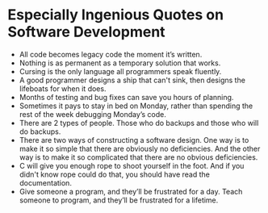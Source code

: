 # Especially Ingenious Quotes on Software Development
<!-- #SQUARK live!
| dest = dev/quotes
| style = quotes
| index = dev / lists / quotes
| shard = #INDEX
-->

- All code becomes legacy code the moment it’s written.
- Nothing is as permanent as a temporary solution that works.
- Cursing is the only language all programmers speak fluently.
- A good programmer designs a ship that can't sink, then designs the lifeboats for when it does.
- Months of testing and bug fixes can save you hours of planning.
- Sometimes it pays to stay in bed on Monday, rather than spending the rest of the week debugging Monday’s code.
- There are 2 types of people. Those who do backups and those who will do backups.
- There are two ways of constructing a software design. One way is to make it so simple that there are obviously no deficiencies. And the other way is to make it so complicated that there are no obvious deficiencies.
- C will give you enough rope to shoot yourself in the foot. And if you didn't know rope could do that, you should have read the documentation.
- Give someone a program, and they’ll be frustrated for a day. Teach someone to program, and they’ll be frustrated for a lifetime.


<br>
